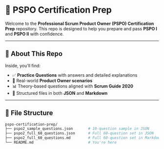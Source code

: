# 🧠 PSPO Certification Prep

Welcome to the **Professional Scrum Product Owner (PSPO) Certification Prep** repository. This repo is designed to help you prepare and pass **PSPO I** and **PSPO II** with confidence.

---

## 📘 About This Repo

Inside, you’ll find:

- ✅ **Practice Questions** with answers and detailed explanations
- 💼 Real-world **Product Owner scenarios**
- 📊 Theory-based questions aligned with **Scrum Guide 2020**
- 📂 Structured files in both **JSON** and **Markdown**

---

## 📂 File Structure

```bash
pspo-certification-prep/
├── pspo2_sample_questions.json       # 10-question sample in JSON
├── pspo2_full_60_questions.json      # Full 60-question set in JSON
├── pspo2_full_60_questions.md        # Full 60-question set in Markdown
└── README.md                         # You're here

